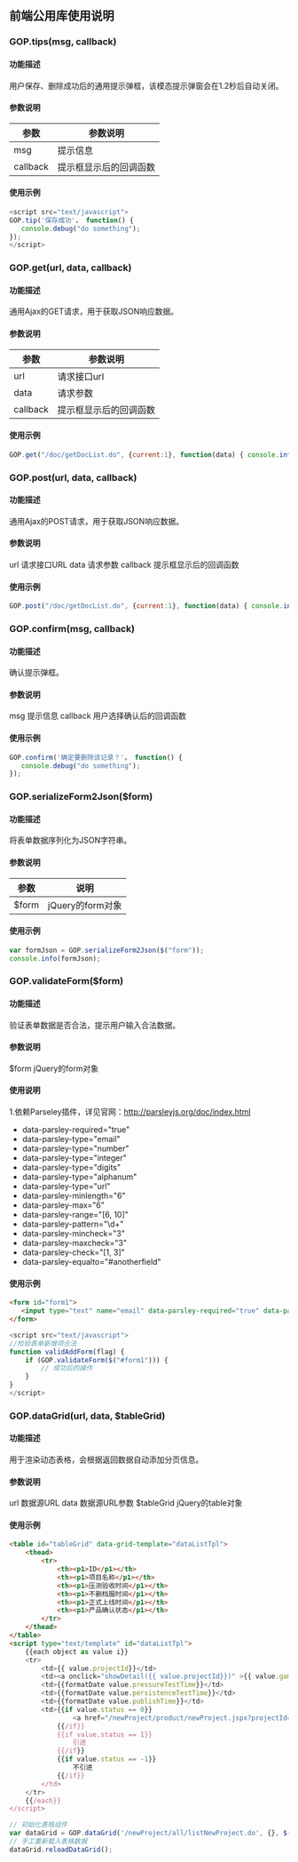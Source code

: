 ## 前端公用库使用说明

### GOP.tips(msg, callback)
#### 功能描述
用户保存、删除成功后的通用提示弹框，该模态提示弹窗会在1.2秒后自动关闭。
#### 参数说明
| 参数       | 参数说明        |
| -------- | ----------- |
| msg      | 提示信息        |
| callback | 提示框显示后的回调函数 |

#### 使用示例
```js
<script src="text/javascript">
GOP.tip('保存成功'， function() {
   console.debug("do something");
});
</script>
```
### GOP.get(url, data, callback)
#### 功能描述
通用Ajax的GET请求，用于获取JSON响应数据。
#### 参数说明
| 参数       | 参数说明        |
| -------- | ----------- |
| url      | 请求接口url     |
| data     | 请求参数        |
| callback | 提示框显示后的回调函数 |

#### 使用示例
```javascript
GOP.get("/doc/getDocList.do", {current:1}, function(data) { console.info(data); });
```

### GOP.post(url, data, callback)
#### 功能描述
通用Ajax的POST请求，用于获取JSON响应数据。
#### 参数说明
url 请求接口URL
data 请求参数
callback 提示框显示后的回调函数
#### 使用示例
```javascript
GOP.post("/doc/getDocList.do", {current:1}, function(data) { console.info(data); });
```

### GOP.confirm(msg, callback)
#### 功能描述
确认提示弹框。
#### 参数说明
msg 提示信息
callback 用户选择确认后的回调函数

#### 使用示例
```javascript
GOP.confirm('确定要删除该记录？'， function() {
   console.debug("do something");
});
```

### GOP.serializeForm2Json($form)
#### 功能描述
将表单数据序列化为JSON字符串。

#### 参数说明
| 参数    | 说明            |
| ----- | ------------- |
| $form | jQuery的form对象 |

#### 使用示例

```javascript
var formJson = GOP.serializeForm2Json($("form"));
console.info(formJson);
```

### GOP.validateForm($form)
#### 功能描述
验证表单数据是否合法，提示用户输入合法数据。

#### 参数说明
$form jQuery的form对象

#### 使用说明
1.依赖Parseley插件，详见官网：http://parsleyjs.org/doc/index.html
- data-parsley-required="true"
- data-parsley-type="email"
- data-parsley-type="number"
- data-parsley-type="integer"
- data-parsley-type="digits"
- data-parsley-type="alphanum"
- data-parsley-type="url"
- data-parsley-minlength="6"
- data-parsley-max="6"
- data-parsley-range="[6, 10]"
- data-parsley-pattern="\d+"
- data-parsley-mincheck="3"
- data-parsley-maxcheck="3"
- data-parsley-check="[1, 3]"
- data-parsley-equalto="#anotherfield"

#### 使用示例
```html
<form id="form1">
   <input type="text" name="email" data-parsley-required="true" data-parsley-type="email"/>
</form>
```
```javascript
<script src="text/javascript">
//检验表单新增项合法
function validAddForm(flag) {
    if (GOP.validateForm($("#form1"))) {
        // 成功后的操作
    }
}
</script>
```

### GOP.dataGrid(url, data, $tableGrid)
#### 功能描述
用于渲染动态表格，会根据返回数据自动添加分页信息。

#### 参数说明
url 数据源URL
data 数据源URL参数
$tableGrid jQuery的table对象
#### 使用示例
```html
<table id="tableGrid" data-grid-template="dataListTpl">
    <thead>
        <tr>
            <th><p1>ID</p1></th>
            <th><p1>项目名称</p1></th>
            <th><p1>压测验收时间</p1></th>
            <th><p1>不删档服时间</p1></th>
            <th><p1>正式上线时间</p1></th>
            <th><p1>产品确认状态</p1></th>
        </tr>
    </thead>
</table>
<script type="text/template" id="dataListTpl">
    {{each object as value i}}
    <tr>
        <td>{{ value.projectId}}</td>
        <td><a onclick="showDetail({{ value.projectId}})" >{{ value.gameName}}</a></td>
        <td>{{formatDate value.pressureTestTime}}</td>
        <td>{{formatDate value.persistenceTestTime}}</td>
        <td>{{formatDate value.publishTime}}</td>
        <td>{{if value.status == 0}}
                <a href="/newProject/product/newProject.jspx?projectId={{value.projectId}}">待确认</a>
            {{/if}}
            {{if value.status == 1}}
                引进
            {{/if}}
            {{if value.status == -1}}
                不引进
            {{/if}}
        </td>
    </tr>
    {{/each}}
</script>
```
```javascript
// 初始化表格组件
var dataGrid = GOP.dataGrid('/newProject/all/listNewProject.do', {}, $('#tableGrid'));
// 手工重新载入表格数据
dataGrid.reloadDataGrid();
```
